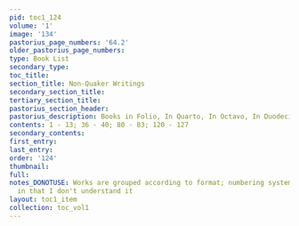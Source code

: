 ```yaml
---
pid: toc1_124
volume: '1'
image: '134'
pastorius_page_numbers: '64.2'
older_pastorius_page_numbers: 
type: Book List
secondary_type: 
toc_title: 
section_title: Non-Quaker Writings
secondary_section_title: 
tertiary_section_title: 
pastorius_section_header: 
pastorius_description: Books in Folio, In Quarto, In Octavo, In Duodecimo
contents: 1 - 13; 36 - 40; 80 - 83; 120 - 127
secondary_contents: 
first_entry: 
last_entry: 
order: '124'
thumbnail: 
full: 
notes_DONOTUSE: Works are grouped according to format; numbering system is a bit arcane
  in that I don't understand it
layout: toc1_item
collection: toc_vol1
---
```

